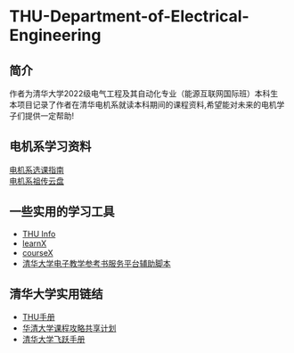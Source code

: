 # THU-Department-of-Electrical-Engineering
## 简介
作者为清华大学2022级电气工程及其自动化专业（能源互联网国际班）本科生  
本项目记录了作者在清华电机系就读本科期间的课程资料,希望能对未来的电机学子们提供一定帮助!  
## 电机系学习资料
[电机系选课指南](https://docs.qq.com/sheet/DTWlBTERkaE56ckxY)  
[电机系祖传云盘](https://cloud.tsinghua.edu.cn/d/d0d66bf31b95408ab095/)  
## 一些实用的学习工具
- [THU Info](https://github.com/thu-info-community/thu-info-app)  
- [learnX](https://github.com/robertying/learnX)  
- [courseX](https://tsinghua.app/courses)  
- [清华大学电子教学参考书服务平台辅助脚本](https://github.com/A1phaN/tsinghua-ereserves-lib-downloader?tab=readme-ov-file)  
## 清华大学实用链结
- [THU手册](https://yourschool.cc/thubook/)  
- [华清大学课程攻略共享计划](https://in.closed.social:9443/pastExam/login/)  
- [清华大学飞跃手册](https://feiyue.online/)  
